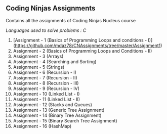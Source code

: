 ## Coding Ninjas Assignments
Contains all the assignments of Coding Ninjas Nucleus course

_Languages used to solve problems : C_

1. [Assignment - 1 (Basics of Programming Loops and conditions - I)] (https://github.com/mdaz78/CNAssignments/tree/master/Assignment1) 
2. Assignment - 2 (Basics of Programming Loops and Conditions - II)
3. Assignment - 3 (Arrays)
4. Assignment - 4 (Searching and Sorting)
5. Assignment - 5 (Strings)
6. Assignment - 6 (Recursion - I)
7. Assignment - 7 (Recursion - II)
8. Assignment - 8 (Recursion - III)
9. Assignment - 9 (Recursion - IV)
10. Assignment - 10 (Linked List - I)
11. Assignment - 11 (Linked List - II)
12. Assignment - 12 (Stacks and Queues)
13. Assignment - 13 (Generic Tree Assignment)
14. Assignment - 14 (Binary Tree Assignment)
15. Assignment - 15 (Binary Search Tree Assignment)
16. Assignment - 16 (HashMap)
